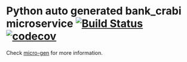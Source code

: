 # Python auto generated bank_crabi microservice [![Build Status](https://travis-ci.org/reivaj05/bank_crabi.svg?branch=master)](https://travis-ci.org/reivaj05/bank_crabi) [![codecov](https://codecov.io/gh/reivaj05/bank_crabi/branch/master/graph/badge.svg)](https://codecov.io/gh/reivaj05/bank_crabi)

Check [micro-gen](https://github.com/reivaj05/micro-gen) for more information.
